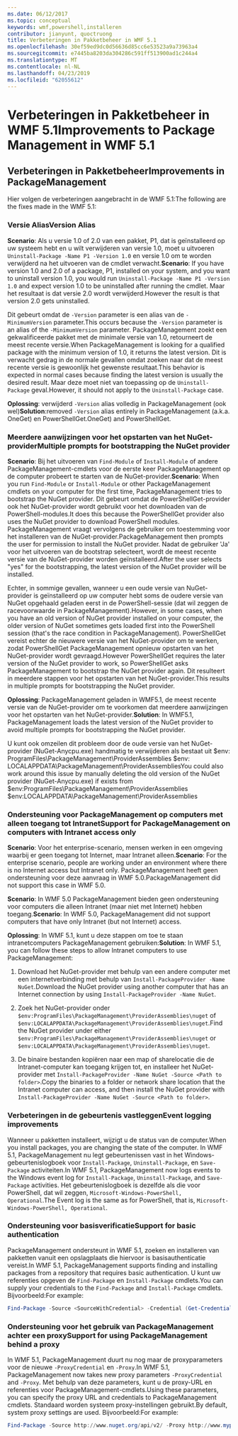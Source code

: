 ```yaml
---
ms.date: 06/12/2017
ms.topic: conceptual
keywords: wmf,powershell,installeren
contributor: jianyunt, quoctruong
title: Verbeteringen in Pakketbeheer in WMF 5.1
ms.openlocfilehash: 30ef59ed9dc0d56636d85cc6e53523a9a73963a4
ms.sourcegitcommit: e7445ba8203da304286c591ff513900ad1c244a4
ms.translationtype: MT
ms.contentlocale: nl-NL
ms.lasthandoff: 04/23/2019
ms.locfileid: "62055612"
---
```

# <a name="improvements-to-package-management-in-wmf-51"></a><span data-ttu-id="08d68-103">Verbeteringen in Pakketbeheer in WMF 5.1</span><span class="sxs-lookup"><span data-stu-id="08d68-103">Improvements to Package Management in WMF 5.1</span></span>

## <a name="improvements-in-packagemanagement"></a><span data-ttu-id="08d68-104">Verbeteringen in Pakketbeheer</span><span class="sxs-lookup"><span data-stu-id="08d68-104">Improvements in PackageManagement</span></span>

<span data-ttu-id="08d68-105">Hier volgen de verbeteringen aangebracht in de WMF 5.1:</span><span class="sxs-lookup"><span data-stu-id="08d68-105">The following are the fixes made in the WMF 5.1:</span></span>

### <a name="version-alias"></a><span data-ttu-id="08d68-106">Versie Alias</span><span class="sxs-lookup"><span data-stu-id="08d68-106">Version Alias</span></span>

<span data-ttu-id="08d68-107">**Scenario**: Als u versie 1.0 of 2.0 van een pakket, P1, dat is geïnstalleerd op uw systeem hebt en u wilt verwijderen van versie 1.0, moet u uitvoeren `Uninstall-Package -Name P1 -Version 1.0` en versie 1.0 om te worden verwijderd na het uitvoeren van de cmdlet verwacht.</span><span class="sxs-lookup"><span data-stu-id="08d68-107">**Scenario**: If you have version 1.0 and 2.0 of a package, P1, installed on your system, and you want to uninstall version 1.0, you would run `Uninstall-Package -Name P1 -Version 1.0` and expect version 1.0 to be uninstalled after running the cmdlet.</span></span> <span data-ttu-id="08d68-108">Maar het resultaat is dat versie 2.0 wordt verwijderd.</span><span class="sxs-lookup"><span data-stu-id="08d68-108">However the result is that version 2.0 gets uninstalled.</span></span>

<span data-ttu-id="08d68-109">Dit gebeurt omdat de `-Version` parameter is een alias van de `-MinimumVersion` parameter.</span><span class="sxs-lookup"><span data-stu-id="08d68-109">This occurs because the `-Version` parameter is an alias of the `-MinimumVersion` parameter.</span></span> <span data-ttu-id="08d68-110">PackageManagement zoekt een gekwalificeerde pakket met de minimale versie van 1.0, retourneert de meest recente versie.</span><span class="sxs-lookup"><span data-stu-id="08d68-110">When PackageManagement is looking for a qualified package with the minimum version of 1.0, it returns the latest version.</span></span> <span data-ttu-id="08d68-111">Dit is verwacht gedrag in de normale gevallen omdat zoeken naar dat de meest recente versie is gewoonlijk het gewenste resultaat.</span><span class="sxs-lookup"><span data-stu-id="08d68-111">This behavior is expected in normal cases because finding the latest version is usually the desired result.</span></span> <span data-ttu-id="08d68-112">Maar deze moet niet van toepassing op de `Uninstall-Package` geval.</span><span class="sxs-lookup"><span data-stu-id="08d68-112">However, it should not apply to the `Uninstall-Package` case.</span></span>

<span data-ttu-id="08d68-113">**Oplossing**: verwijderd `-Version` alias volledig in PackageManagement (ook wel)</span><span class="sxs-lookup"><span data-stu-id="08d68-113">**Solution**:removed `-Version` alias entirely in PackageManagement (a.k.a.</span></span> <span data-ttu-id="08d68-114">OneGet) en PowerShellGet.</span><span class="sxs-lookup"><span data-stu-id="08d68-114">OneGet) and PowerShellGet.</span></span>

### <a name="multiple-prompts-for-bootstrapping-the-nuget-provider"></a><span data-ttu-id="08d68-115">Meerdere aanwijzingen voor het opstarten van het NuGet-provider</span><span class="sxs-lookup"><span data-stu-id="08d68-115">Multiple prompts for bootstrapping the NuGet provider</span></span>

<span data-ttu-id="08d68-116">**Scenario**: Bij het uitvoeren van `Find-Module` of `Install-Module` of andere PackageManagement-cmdlets voor de eerste keer PackageManagement op de computer probeert te starten van de NuGet-provider.</span><span class="sxs-lookup"><span data-stu-id="08d68-116">**Scenario**: When you run `Find-Module` or `Install-Module` or other PackageManagement cmdlets on your computer for the first time, PackageManagement tries to bootstrap the NuGet provider.</span></span> <span data-ttu-id="08d68-117">Dit gebeurt omdat de PowerShellGet-provider ook het NuGet-provider wordt gebruikt voor het downloaden van de PowerShell-modules.</span><span class="sxs-lookup"><span data-stu-id="08d68-117">It does this because the PowerShellGet provider also uses the NuGet provider to download PowerShell modules.</span></span> <span data-ttu-id="08d68-118">PackageManagement vraagt vervolgens de gebruiker om toestemming voor het installeren van de NuGet-provider.</span><span class="sxs-lookup"><span data-stu-id="08d68-118">PackageManagement then prompts the user for permission to install the NuGet provider.</span></span> <span data-ttu-id="08d68-119">Nadat de gebruiker 'Ja' voor het uitvoeren van de bootstrap selecteert, wordt de meest recente versie van de NuGet-provider worden geïnstalleerd.</span><span class="sxs-lookup"><span data-stu-id="08d68-119">After the user selects "yes" for the bootstrapping, the latest version of the NuGet provider will be installed.</span></span>

<span data-ttu-id="08d68-120">Echter, in sommige gevallen, wanneer u een oude versie van NuGet-provider is geïnstalleerd op uw computer hebt soms de oudere versie van NuGet opgehaald geladen eerst in de PowerShell-sessie (dat wil zeggen de racevoorwaarde in PackageManagement).</span><span class="sxs-lookup"><span data-stu-id="08d68-120">However, in some cases, when you have an old version of NuGet provider installed on your computer, the older version of NuGet sometimes gets loaded first into the PowerShell session (that's the race condition in PackageManagement).</span></span> <span data-ttu-id="08d68-121">PowerShellGet vereist echter de nieuwere versie van het NuGet-provider om te werken, zodat PowerShellGet PackageManagement opnieuw opstarten van het NuGet-provider wordt gevraagd.</span><span class="sxs-lookup"><span data-stu-id="08d68-121">However PowerShellGet requires the later version of the NuGet provider to work, so PowerShellGet asks PackageManagement to bootstrap the NuGet provider again.</span></span> <span data-ttu-id="08d68-122">Dit resulteert in meerdere stappen voor het opstarten van het NuGet-provider.</span><span class="sxs-lookup"><span data-stu-id="08d68-122">This results in multiple prompts for bootstrapping the NuGet provider.</span></span>

<span data-ttu-id="08d68-123">**Oplossing**: PackageManagement geladen in WMF5.1, de meest recente versie van de NuGet-provider om te voorkomen dat meerdere aanwijzingen voor het opstarten van het NuGet-provider.</span><span class="sxs-lookup"><span data-stu-id="08d68-123">**Solution**: In WMF5.1, PackageManagement loads the latest version of the NuGet provider to avoid multiple prompts for bootstrapping the NuGet provider.</span></span>

<span data-ttu-id="08d68-124">U kunt ook omzeilen dit probleem door de oude versie van het NuGet-provider (NuGet-Anycpu.exe) handmatig te verwijderen als bestaat uit $env: ProgramFiles\PackageManagement\ProviderAssemblies $env: LOCALAPPDATA\PackageManagement\ProviderAssemblies</span><span class="sxs-lookup"><span data-stu-id="08d68-124">You could also work around this issue by manually deleting the old version of the NuGet provider (NuGet-Anycpu.exe) if exists from $env:ProgramFiles\PackageManagement\ProviderAssemblies $env:LOCALAPPDATA\PackageManagement\ProviderAssemblies</span></span>


### <a name="support-for-packagemanagement-on-computers-with-intranet-access-only"></a><span data-ttu-id="08d68-125">Ondersteuning voor PackageManagement op computers met alleen toegang tot Intranet</span><span class="sxs-lookup"><span data-stu-id="08d68-125">Support for PackageManagement on computers with Intranet access only</span></span>

<span data-ttu-id="08d68-126">**Scenario**: Voor het enterprise-scenario, mensen werken in een omgeving waarbij er geen toegang tot Internet, maar Intranet alleen.</span><span class="sxs-lookup"><span data-stu-id="08d68-126">**Scenario**: For the enterprise scenario, people are working under an environment where there is no Internet access but Intranet only.</span></span> <span data-ttu-id="08d68-127">PackageManagement heeft geen ondersteuning voor deze aanvraag in WMF 5.0.</span><span class="sxs-lookup"><span data-stu-id="08d68-127">PackageManagement did not support this case in WMF 5.0.</span></span>

<span data-ttu-id="08d68-128">**Scenario**: In WMF 5.0 PackageManagement bieden geen ondersteuning voor computers die alleen Intranet (maar niet met Internet) hebben toegang.</span><span class="sxs-lookup"><span data-stu-id="08d68-128">**Scenario**: In WMF 5.0, PackageManagement did not support computers that have only Intranet (but not Internet) access.</span></span>

<span data-ttu-id="08d68-129">**Oplossing**: In WMF 5.1, kunt u deze stappen om toe te staan intranetcomputers PackageManagement gebruiken:</span><span class="sxs-lookup"><span data-stu-id="08d68-129">**Solution**: In WMF 5.1, you can follow these steps to allow Intranet computers to use PackageManagement:</span></span>

1. <span data-ttu-id="08d68-130">Download het NuGet-provider met behulp van een andere computer met een internetverbinding met behulp van `Install-PackageProvider -Name NuGet`.</span><span class="sxs-lookup"><span data-stu-id="08d68-130">Download the NuGet provider using another computer that has an Internet connection by using `Install-PackageProvider -Name NuGet`.</span></span>

2. <span data-ttu-id="08d68-131">Zoek het NuGet-provider onder `$env:ProgramFiles\PackageManagement\ProviderAssemblies\nuget` of `$env:LOCALAPPDATA\PackageManagement\ProviderAssemblies\nuget`.</span><span class="sxs-lookup"><span data-stu-id="08d68-131">Find the NuGet provider under either `$env:ProgramFiles\PackageManagement\ProviderAssemblies\nuget`  or  `$env:LOCALAPPDATA\PackageManagement\ProviderAssemblies\nuget`.</span></span>

3. <span data-ttu-id="08d68-132">De binaire bestanden kopiëren naar een map of sharelocatie die de Intranet-computer kan toegang krijgen tot, en installeer het NuGet-provider met `Install-PackageProvider -Name NuGet -Source <Path to folder>`.</span><span class="sxs-lookup"><span data-stu-id="08d68-132">Copy the binaries to a folder or network share location that the Intranet computer can access, and then install the NuGet provider with `Install-PackageProvider -Name NuGet -Source <Path to folder>`.</span></span>


### <a name="event-logging-improvements"></a><span data-ttu-id="08d68-133">Verbeteringen in de gebeurtenis vastleggen</span><span class="sxs-lookup"><span data-stu-id="08d68-133">Event logging improvements</span></span>

<span data-ttu-id="08d68-134">Wanneer u pakketten installeert, wijzigt u de status van de computer.</span><span class="sxs-lookup"><span data-stu-id="08d68-134">When you install packages, you are changing the state of the computer.</span></span> <span data-ttu-id="08d68-135">In WMF 5.1, PackageManagement nu legt gebeurtenissen vast in het Windows-gebeurtenislogboek voor `Install-Package`, `Uninstall-Package`, en `Save-Package` activiteiten.</span><span class="sxs-lookup"><span data-stu-id="08d68-135">In WMF 5.1, PackageManagement now logs events to the Windows event log for `Install-Package`, `Uninstall-Package`, and `Save-Package` activities.</span></span> <span data-ttu-id="08d68-136">Het gebeurtenislogboek is dezelfde als die voor PowerShell, dat wil zeggen, `Microsoft-Windows-PowerShell, Operational`.</span><span class="sxs-lookup"><span data-stu-id="08d68-136">The Event log  is the same as for PowerShell, that is, `Microsoft-Windows-PowerShell, Operational`.</span></span>

### <a name="support-for-basic-authentication"></a><span data-ttu-id="08d68-137">Ondersteuning voor basisverificatie</span><span class="sxs-lookup"><span data-stu-id="08d68-137">Support for basic authentication</span></span>

<span data-ttu-id="08d68-138">PackageManagement ondersteunt in WMF 5.1, zoeken en installeren van pakketten vanuit een opslagplaats die hiervoor is basisauthenticatie vereist.</span><span class="sxs-lookup"><span data-stu-id="08d68-138">In WMF 5.1, PackageManagement supports finding and installing packages from a repository that requires basic authentication.</span></span> <span data-ttu-id="08d68-139">U kunt uw referenties opgeven de `Find-Package` en `Install-Package` cmdlets.</span><span class="sxs-lookup"><span data-stu-id="08d68-139">You can supply your credentials to the `Find-Package` and `Install-Package` cmdlets.</span></span> <span data-ttu-id="08d68-140">Bijvoorbeeld:</span><span class="sxs-lookup"><span data-stu-id="08d68-140">For example:</span></span>

``` PowerShell
Find-Package -Source <SourceWithCredential> -Credential (Get-Credential)
```

### <a name="support-for-using-packagemanagement-behind-a-proxy"></a><span data-ttu-id="08d68-141">Ondersteuning voor het gebruik van PackageManagement achter een proxy</span><span class="sxs-lookup"><span data-stu-id="08d68-141">Support for using PackageManagement behind a proxy</span></span>

<span data-ttu-id="08d68-142">In WMF 5.1, PackageManagement duurt nu nog maar de proxyparameters voor de nieuwe `-ProxyCredential` en `-Proxy`.</span><span class="sxs-lookup"><span data-stu-id="08d68-142">In WMF 5.1, PackageManagement now takes new proxy parameters `-ProxyCredential` and `-Proxy`.</span></span> <span data-ttu-id="08d68-143">Met behulp van deze parameters, kunt u de proxy-URL en referenties voor PackageManagement-cmdlets.</span><span class="sxs-lookup"><span data-stu-id="08d68-143">Using these parameters, you can specify the proxy URL and credentials to PackageManagement cmdlets.</span></span> <span data-ttu-id="08d68-144">Standaard worden systeem proxy-instellingen gebruikt.</span><span class="sxs-lookup"><span data-stu-id="08d68-144">By default, system proxy settings are used.</span></span> <span data-ttu-id="08d68-145">Bijvoorbeeld:</span><span class="sxs-lookup"><span data-stu-id="08d68-145">For example:</span></span>

``` PowerShell
Find-Package -Source http://www.nuget.org/api/v2/ -Proxy http://www.myproxyserver.com -ProxyCredential (Get-Credential)
```
